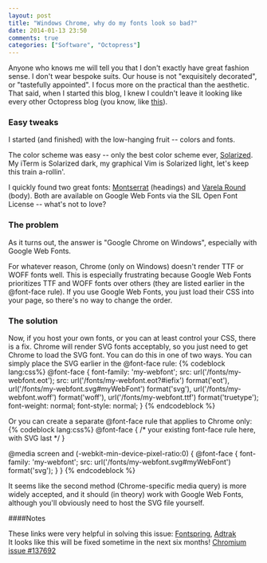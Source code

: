 ```yaml
---
layout: post
title: "Windows Chrome, why do my fonts look so bad?"
date: 2014-01-13 23:50
comments: true
categories: ["Software", "Octopress"]
---
```


Anyone who knows me will tell you that I don't exactly have great fashion sense.
I don't wear bespoke suits. Our house is not "exquisitely decorated", or "tastefully appointed".
I focus more on the practical than the aesthetic.
That said, when I started this blog, I knew I couldn't leave it looking like every other
Octopress blog (you know, like [this](/images/vanilla_octopress.png)).

### Easy tweaks

I started (and finished) with the low-hanging fruit -- colors and fonts.

The color scheme was easy --
only the best color scheme ever, [Solarized](http://ethanschoonover.com/solarized).
My iTerm is Solarized dark, my graphical Vim is Solarized light, let's keep this train a-rollin'.

I quickly found two great fonts:
[Montserrat](http://montserrat.zkysky.com.ar/en) (headings)
and [Varela Round](http://www.google.com/fonts/specimen/Varela+Round) (body).
Both are available on Google Web Fonts via the SIL Open Font License -- what's not to love?

### The problem

As it turns out, the answer is "Google Chrome on Windows", especially with Google Web Fonts.

For whatever reason, Chrome (only on Windows) doesn't render TTF or WOFF fonts well.
This is especially frustrating because Google Web Fonts prioritizes TTF and WOFF fonts over others (they are listed earlier in the @font-face rule).
If you use Google Web Fonts, you just load their CSS into your page, so there's no way to change the order.

### The solution

Now, if you host your own fonts, or you can at least control your CSS, there is a fix.
Chrome will render SVG fonts acceptably, so you just need to get Chrome to load the SVG font.
You can do this in one of two ways.
You can simply place the SVG earlier in the @font-face rule:
{% codeblock lang:css%}
@font-face {
    font-family: 'my-webfont';
    src: url('/fonts/my-webfont.eot');
    src: url('/fonts/my-webfont.eot?#iefix') format('eot'),
        url('/fonts/my-webfont.svg#myWebFont') format('svg'),
        url('/fonts/my-webfont.woff') format('woff'),
        url('/fonts/my-webfont.ttf') format('truetype');
    font-weight: normal;
    font-style: normal;
}
{% endcodeblock %}

Or you can create a separate @font-face rule that applies to Chrome only:
{% codeblock lang:css%}
@font-face {
    /* your existing font-face rule here, with SVG last */
}

@media screen and (-webkit-min-device-pixel-ratio:0) {
  @font-face {
      font-family: 'my-webfont';
      src: url('/fonts/my-webfont.svg#myWebFont') format('svg');
  }
}
{% endcodeblock %}

It seems like the second method (Chrome-specific media query) is more widely accepted, and it should (in theory) work with Google Web Fonts, although you'll obviously need to host the SVG file yourself.

####Notes

These links were very helpful in solving this issue: [Fontspring](http://www.fontspring.com/blog/smoother-rendering-in-chrome-update), [Adtrak](http://www.adtrak.co.uk/blog/font-face-chrome-rendering/)  
It looks like this will be fixed sometime in the next six months! [Chromium issue #137692](https://code.google.com/p/chromium/issues/detail?id=137692)
